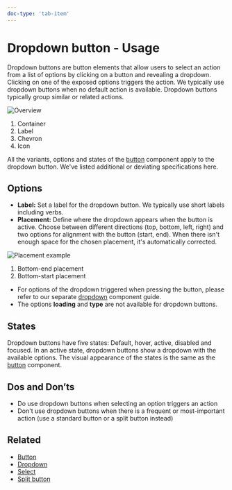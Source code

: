 ```yaml
---
doc-type: 'tab-item'
---
```

# Dropdown button - Usage

Dropdown buttons are button elements that allow users to select an action from a list of options by clicking on a button and revealing a dropdown. Clicking on one of the exposed options triggers the action. We typically use dropdown buttons when no default action is available. Dropdown buttons typically group similar or related actions.

![Overview](https://www.figma.com/design/wEptRgAezDU1z80Cn3eZ0o/iX-Documentation-illustrations?node-id=5887-7624&t=yk9Vv3HSXaEzBbQk-4)

1. Container
2. Label
3. Chevron
4. Icon

All the variants, options and states of the [button](../button/index.mdx) component apply to the dropdown button. We've listed additional or deviating specifications here.

## Options

- **Label:** Set a label for the dropdown button. We typically use short labels including verbs.
- **Placement:** Define where the dropdown appears when the button is active. Choose between different directions (top, bottom, left, right) and two options for alignment with the button (start, end). When there isn't enough space for the chosen placement, it's automatically corrected.

![Placement example](https://www.figma.com/design/wEptRgAezDU1z80Cn3eZ0o/iX-Documentation-illustrations?node-id=5887-7647&t=yk9Vv3HSXaEzBbQk-4)

1. Bottom-end placement
2. Bottom-start placement

- For options of the dropdown triggered when pressing the button, please refer to our separate [dropdown](../dropdown/index.mdx) component guide.
- The options **loading** and **type** are not available for dropdown buttons.

## States

Dropdown buttons have five states: Default, hover, active, disabled and focused. In an active state, dropdown buttons show a dropdown with the available options. The visual appearance of the states is the same as the [button](../button/index.mdx) component.

## Dos and Don’ts

- Do use dropdown buttons when selecting an option triggers an action
- Don't use dropdown buttons when there is a frequent or most-important action (use a standard button or a split button instead)

## Related

- [Button](../button)
- [Dropdown](../dropdown)
- [Select](../select)
- [Split button](../split-button)
